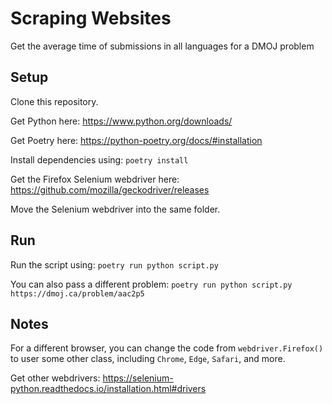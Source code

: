 # Scraping Websites

Get the average time of submissions in all languages for a DMOJ problem

## Setup

Clone this repository.

Get Python here: https://www.python.org/downloads/

Get Poetry here: https://python-poetry.org/docs/#installation

Install dependencies using: `poetry install`

Get the Firefox Selenium webdriver here: https://github.com/mozilla/geckodriver/releases

Move the Selenium webdriver into the same folder.

## Run

Run the script using: `poetry run python script.py`

You can also pass a different problem: `poetry run python script.py https://dmoj.ca/problem/aac2p5`

## Notes

For a different browser, you can change the code from `webdriver.Firefox()` to
user some other class, including `Chrome`, `Edge`, `Safari`, and more.

Get other webdrivers: https://selenium-python.readthedocs.io/installation.html#drivers
